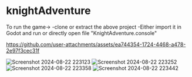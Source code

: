 # knightAdventure

To run the game->
-clone or extract the above project
-Either import it in Godot and run or directly open file "KnightAdventure.console"



https://github.com/user-attachments/assets/ea744354-1724-4468-a478-2e97f3cec31f

![Screenshot 2024-08-22 223123](https://github.com/user-attachments/assets/d4454a1f-9f91-416c-854e-589b57bf4d0c)
![Screenshot 2024-08-22 223252](https://github.com/user-attachments/assets/0b3f8182-3428-43e0-a7ba-ac0b6c876beb)
![Screenshot 2024-08-22 223358](https://github.com/user-attachments/assets/4bec8888-648c-494c-894a-974e19510ce1)
![Screenshot 2024-08-22 223442](https://github.com/user-attachments/assets/e7d71e19-11ed-4ceb-b769-d4a449bc30b4)
